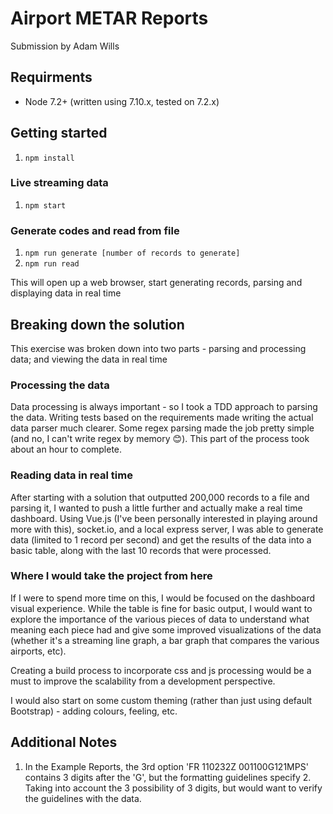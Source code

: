 # Airport METAR Reports

Submission by Adam Wills

## Requirments

* Node 7.2+ (written using 7.10.x, tested on 7.2.x)

## Getting started

1. `npm install`

### Live streaming data
1. `npm start`

### Generate codes and read from file
1. `npm run generate [number of records to generate]`
2. `npm run read`

This will open up a web browser, start generating records, parsing and displaying data in real time

## Breaking down the solution
This exercise was broken down into two parts - parsing and processing data; and viewing the data in real time

### Processing the data
Data processing is always important - so I took a TDD approach to parsing the data. Writing tests based on the requirements made writing the actual data parser much clearer. Some regex parsing made the job pretty simple (and no, I can't write regex by memory 😊). This part of the process took about an hour to complete.

### Reading data in real time
After starting with a solution that outputted 200,000 records to a file and parsing it, I wanted to push a little further and actually make a real time dashboard. Using Vue.js (I've been personally interested in playing around more with this), socket.io, and a local express server, I was able to generate data (limited to 1 record per second) and get the results of the data into a basic table, along with the last 10 records that were processed.

### Where I would take the project from here
If I were to spend more time on this, I would be focused on the dashboard visual experience. While the table is fine for basic output, I would want to explore the importance of the various pieces of data to understand what meaning each piece had and give some improved visualizations of the data (whether it's a streaming line graph, a bar graph that compares the various airports, etc).

Creating a build process to incorporate css and js processing would be a must to improve the scalability from a development perspective.

I would also start on some custom theming (rather than just using default Bootstrap) - adding colours, feeling, etc. 

## Additional Notes
1. In the Example Reports, the 3rd option 'FR 110232Z 001100G121MPS' contains 3 digits after the 'G', but the formatting guidelines specify 2. Taking into account the 3 possibility of 3 digits, but would want to verify the guidelines with the data.